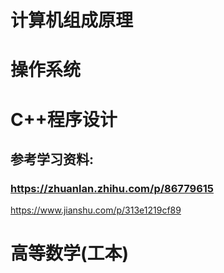 # 计算机组成原理

# 操作系统

# C++程序设计

## 参考学习资料: 

### https://zhuanlan.zhihu.com/p/86779615

https://www.jianshu.com/p/313e1219cf89

# 高等数学(工本)